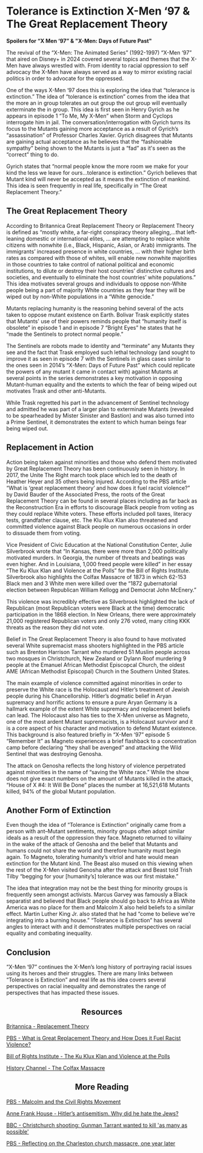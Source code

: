 # Tolerance is Extinction X-Men ‘97 & The Great Replacement Theory

<p style="font-weight: bold" >Spoilers for “X Men ‘97” & "X-Men: Days of Future Past"</p>

The revival of the “X-Men: The Animated Series” (1992-1997) “X-Men ‘97” that aired on Disney+ in 2024 covered several topics and themes that the X-Men have always wrestled with. From identity to racial oppression to self advocacy the X-Men have always served as a way to mirror existing racial politics in order to advocate for the oppressed. 

One of the ways X-Men ‘97 does this is exploring the idea that “tolerance is extinction.” The idea of “tolerance is extinction” comes from the idea that the more an in group tolerates an out group the out group will eventually exterminate the in group. This idea is first seen in Henry Gyrich as he appears in episode 1 “To Me, My X-Men” when Storm and Cyclops interrogate him in jail. The conversation/interrogation with Gyrich turns its focus to the Mutants gaining more acceptance as a result of Gyrich’s “assassination” of Professor Charles Xavier. Gyrich disagrees that Mutants are gaining actual acceptance as he believes that the “fashionable sympathy” being shown to the Mutants is just a “fad” as it's seen as the “correct” thing to do. 

Gyrich states that “normal people know the more room we make for your kind the less we leave for ours…tolerance is extinction.” Gyrich believes that Mutant kind will never be accepted as it means the extinction of mankind. This idea is seen frequently in real life, specifically in “The Great Replacement Theory.” 

## The Great Replacement Theory

According to Britannica Great Replacement Theory or Replacement Theory is defined as “mostly white, a far-right conspiracy theory alleging,...that left-leaning domestic or international elites, … are attempting to replace white citizens with nonwhite (i.e., Black, Hispanic, Asian, or Arab) immigrants. The immigrants’ increased presence in white countries, … with their higher birth rates as compared with those of whites, will enable new nonwhite majorities in those countries to take control of national political and economic institutions, to dilute or destroy their host countries’ distinctive cultures and societies, and eventually to eliminate the host countries’ white populations.” This idea motivates several groups and individuals to oppose non-White people being a part of majority White countries as they fear they will be wiped out by non-White populations in a “White genocide.” 

Mutants replacing humanity is the reasoning behind several of the acts taken to oppose mutant existence on Earth. Bolivar Trask explicitly states that Mutants' use of their powers reminds people that “humanity itself is obsolete” in episode 1 and in episode 7 “Bright Eyes” he states that he “made the Sentinels to protect normal people.” 

The Sentinels are robots made to identity and “terminate” any Mutants they see and the fact that Trask employed such lethal technology (and sought to improve it as seen in episode 7 with the Sentinels in glass cases similar to the ones seen in 2014’s “X-Men: Days of Future Past” which could replicate the powers of any mutant it came in contact with) against Mutants at several points in the series demonstrates a key motivation in opposing Mutant-human equality and the extents to which the fear of being wiped out motivates Trask and other anti-Mutants. 

While Trask regretted his part in the advancement of Sentinel technology and admitted he was part of a larger plan to exterminate Mutants (revealed to be spearheaded by Mister Sinister and Bastion) and was also turned into a Prime Sentinel, it demonstrates the extent to which human beings fear being wiped out. 

## Replacement in Action

Action being taken against minorities and those who defend them motivated by Great Replacement Theory has been continuously seen in history. In 2017, the Unite The Right march took place which led to the death of Heather Heyer and 35 others being injured. According to the PBS article “What is ‘great replacement theory’ and how does it fuel racist violence?” by David Bauder of the Associated Press, the roots of the Great Replacement Theory can be found in several places including as far back as the Reconstruction Era in efforts to discourage Black people from voting as they could replace White voters. These efforts included poll taxes, literacy tests, grandfather clause, etc. The Klu Klux Klan also threatened and committed violence against Black people on numerous occasions in order to dissuade them from voting. 

Vice President of Civic Education at the National Constitution Center, Julie Silverbrook wrote that “In Kansas, there were more than 2,000 politically motivated murders. In Georgia, the number of threats and beatings was even higher. And in Louisiana, 1,000 freed people were killed” in her essay “The Ku Klux Klan and Violence at the Polls” for the Bill of Rights Institute. Silverbrook also highlights the Colfax Massacre of 1873 in which 62-153 Black men and 3 White men were killed over the “1872 gubernatorial election between Republican William Kellogg and Democrat John McEnery.” 

This violence was incredibly effective as Silverbrook highlighted the lack of Republican (most Republican voters were Black at the time) democratic participation in the 1868 election. In New Orleans, there were approximately 21,000 registered Republican voters and only 276 voted, many citing KKK threats as the reason they did not vote. 

Belief in The Great Replacement Theory is also found to have motivated several White supremacist mass shooters highlighted in the PBS article such as Brenton Harrison Tarrant who murdered 51 Muslim people across two mosques in Christchurch, New Zealand or Dylann Roof murdering 9 people at the Emanuel African Methodist Episcopcal Church, the oldest AME (African Methodist Episcopal) Church in the Southern United States. 

The main example of violence committed against minorities in order to preserve the White race is the Holocaust and Hitler’s treatment of Jewish people during his Chancellorship. Hitler’s dogmatic belief in Aryan supremacy and horrific actions to ensure a pure Aryan Germany is a hallmark example of the extent White supremacy and replacement beliefs can lead. The Holocaust also has ties to the X-Men universe as Magneto, one of the most ardent Mutant supremacists, is a Holocaust survivor and it is a core aspect of his character and motivation to defend Mutant existence. This background is also featured briefly in “X-Men ‘97” episode 5 “Remember It” as Magneto experiences a brief flashback to a concentration camp before declaring “they shall be avenged” and attacking the Wild Sentinel that was destroying Genosha. 

The attack on Genosha reflects the long history of violence perpetrated against minorities in the name of “saving the White race.” While the show does not give exact numbers on the amount of Mutants killed in the attack, “House of X #4: It Will Be Done” places the number at 16,521,618 Mutants killed, 94% of the global Mutant population. 

## Another Form of Extinction

Even though the idea of “Tolerance is Extinction” originally came from a person with ant–Mutant sentiments, minority groups often adopt similar ideals as a result of the oppression they face. Magneto returned to villainy in the wake of the attack of Genosha and the belief that Mutants and humans could not share the world and therefore humanity must begin again. To Magneto, tolerating humanity’s vitriol and hate would mean extinction for the Mutant kind. The Beast also mused on this viewing when the rest of the X-Men visited Genosha after the attack and Beast told Trish Tilby “begging for your [humanity’s] tolerance was our first mistake.” 

The idea that integration may not be the best thing for minority groups is frequently seen amongst activists. Marcus Garvey was famously a Black separatist and believed that Black people should go back to Africa as White America was no place for them and Malcolm X also held beliefs to a similar effect. Martin Luther King Jr. also stated that he had “come to believe we're integrating into a burning house.” “Tolerance is Extinction” has several angles to interact with and it demonstrates multiple perspectives on racial equality and combating inequality.  


## Conclusion 

“X-Men ‘97” continues the X-Men’s long history of portraying racial issues using its heroes and their struggles. There are many links between “Tolerance is Extinction” and real life as this idea covers several perspectives on racial inequality and demonstrates the range of perspectives that has impacted these issues.

<h2 style="text-align: center"> Resources</h2>

<a href="https://www.britannica.com/topic/replacement-theory">Britannica - Replacement Theory</a>

<a href="https://www.pbs.org/newshour/politics/what-is-great-replacement-theory-and-how-does-it-fuel-racist-violence">PBS - What is Great Replacement Theory and How Does it Fuel Racist Violence?

<a href="https://billofrightsinstitute.org/essays/the-ku-klux-klan-and-violence-at-the-polls">Bill of Rights Institute - The Ku Klux Klan and Violence at the Polls</a>

<a href="https://www.history.com/this-day-in-history/colfax-massacre-louisiana">History Channel - The Colfax Massacre</a>

<h2 style="text-align: center">More Reading</h2>

<a href="https://www.pbs.org/wgbh/americanexperience/features/malcolmx-and-civil-rights-movement/#:~:text=Malcolm%20rejected%20integration%20with%20white,a%20means%20of%20attaining%20it.">PBS - Malcolm and the Civil Rights Movement</a>

<a href="https://www.annefrank.org/en/anne-frank/go-in-depth/why-did-hitler-hate-jews/">Anne Frank House - Hitler’s antisemitism. Why did he hate the Jews?</a>

<a href="https://www.bbc.com/news/world-asia-53861456">BBC - Christchurch shooting: Gunman Tarrant wanted to kill 'as many as possible'</a>

<a href="https://www.pbs.org/newshour/show/reflecting-on-the-charleston-church-massacre-one-year-later">PBS - Reflecting on the Charleston church massacre, one year later</a>


